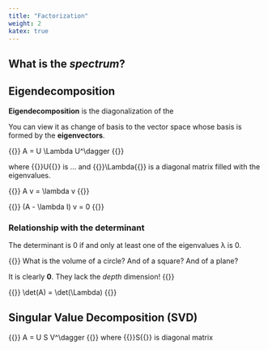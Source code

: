 ```yaml
---
title: "Factorization"
weight: 2
katex: true
---
```


## What is the _spectrum_?

## Eigendecomposition
**Eigendecomposition** is the diagonalization of the

You can view it as change of basis to the vector space whose basis is formed by the **eigenvectors**.

{{<katex display>}}
A = U \Lambda U^\dagger
{{</katex>}}

where {{<katex>}}U{{</katex>}} is ... and {{<katex>}}\Lambda{{</katex>}} is a diagonal matrix filled with the eigenvalues.

<!-- Transformation/Mapping from/to the **same** vector space -->

{{<katex display>}}
A v = \lambda v
{{</katex>}}

{{<katex display>}}
(A - \lambda I) v = 0
{{</katex>}}
<!-- View with finding λ such that A in upper triangular form (Gauss method) has at least one of the values at the diagonal turned to 0? Diagonal values are not eigenvalues but there is a certain relationship. -->


### Relationship with the determinant

The determinant is 0 if and only at least one of the eigenvalues λ is 0.

{{<hint warning>}}
What is the volume of a circle? And of a square? And of a plane?

It is clearly **0**. They lack the _depth_ dimension!
{{</hint>}}

{{<katex display>}}
\det(A) = \det(\Lambda)
{{</katex>}}

## Singular Value Decomposition (SVD)
<!-- Transformation/Mapping from/to **different** vector space -->

{{<katex display>}}
A = U S V^\dagger
{{</katex>}}
where {{<katex>}}S{{</katex>}} is diagonal matrix
